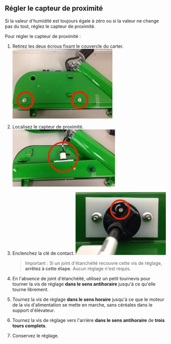 Régler le capteur de proximité
-------------------------------
Si la valeur d'humidité est toujours égale à zéro ou si la valeur ne change pas du tout, réglez le capteur de proximité. 

Pour régler le capteur de proximité :
1. Retirez les deux écrous fixant le couvercle du carter. 
![Ecrous_Carter](../images/s_carter_ecrous.jpg)

2. Localisez le capteur de proximité. 
![Localisation_Capteur_Proximite](../images/s_loc_capteur_proximite.jpg)

3. Enclenchez la clé de contact.
![Cle_Contact](../images/s_cle_contact.jpg)
    > Important : Si un joint d'étanchéité recouvre cette vis de réglage, **arrêtez à cette étape**. Aucun réglage n'est requis. 

4. En l'absence de joint d'étanchéité, utilisez un petit tournevis pour tourner la vis de réglage **dans le sens antihoraire** jusqu'à ce qu'elle tourne librement. 

5. Tournez la vis de réglage **dans le sens horaire** jusqu'à ce que le moteur de la vis d'alimentation se mette en marche, sans céréales dans le support d'élévateur. 

6. Tournez la vis de réglage vers l'arrière **dans le sens antihoraire** de **trois tours complets**.
7. Conservez le réglage. 